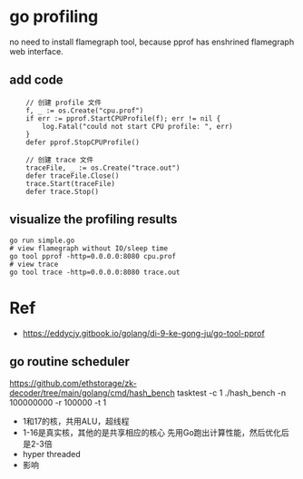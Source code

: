 # go profiling
no need to install flamegraph tool, because pprof has enshrined flamegraph web interface.
## add code
```
	// 创建 profile 文件
	f, _ := os.Create("cpu.prof")
	if err := pprof.StartCPUProfile(f); err != nil {
		log.Fatal("could not start CPU profile: ", err)
	}
	defer pprof.StopCPUProfile()

	// 创建 trace 文件
	traceFile, _ := os.Create("trace.out")
	defer traceFile.Close()
	trace.Start(traceFile)
	defer trace.Stop()

```

## visualize the profiling results
```
go run simple.go
# view flamegraph without IO/sleep time
go tool pprof -http=0.0.0.0:8080 cpu.prof
# view trace
go tool trace -http=0.0.0.0:8080 trace.out
```

# Ref
- https://eddycjy.gitbook.io/golang/di-9-ke-gong-ju/go-tool-pprof


## go routine scheduler
https://github.com/ethstorage/zk-decoder/tree/main/golang/cmd/hash_bench
tasktest -c 1 ./hash_bench -n 100000000 -r 100000 -t 1
- 1和17的核，共用ALU，超线程
- 1-16是真实核，其他的是共享相应的核心
先用Go跑出计算性能，然后优化后是2-3倍
- hyper threaded
- 影响